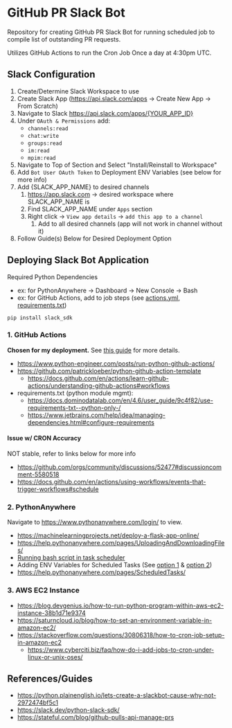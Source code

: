 # GitHub PR Slack Bot

Repository for creating GitHub PR Slack Bot for running scheduled job to compile list of outstanding PR requests.

Utilizes GitHub Actions to run the Cron Job Once a day at 4:30pm UTC.

## Slack Configuration
1. Create/Determine Slack Workspace to use
2. Create Slack App (https://api.slack.com/apps -> Create New App -> From Scratch)
3. Navigate to Slack https://api.slack.com/apps/{YOUR_APP_ID}
4. Under `OAuth & Permissions` add:
    - `channels:read`
    - `chat:write`
    - `groups:read`
    - `im:read`
    - `mpim:read`
5. Navigate to Top of Section and Select "Install/Reinstall to Workspace"
6. Add `Bot User OAuth Token` to Deployment ENV Variables (see below for more info)
7. Add {SLACK_APP_NAME} to desired channels
   1. https://app.slack.com -> desired workspace where SLACK_APP_NAME is
   2. Find SLACK_APP_NAME under `Apps` section
   3. Right click -> `View app details` -> `add this app to a channel`
      1. Add to all desired channels (app will not work in channel without it)
8. Follow Guide(s) Below for Desired Deployment Option

## Deploying Slack Bot Application

Required Python Dependencies 
- ex: for PythonAnywhere -> Dashboard -> New Console -> Bash
- ex: for GitHub Actions, add to job steps (see [actions.yml](actions.yml), [requirements.txt](requirements.txt))
```
pip install slack_sdk
```

### 1. GitHub Actions

**Chosen for my deployment.** See [this guide](https://www.python-engineer.com/posts/run-python-github-actions/) for more details.

- https://www.python-engineer.com/posts/run-python-github-actions/
- https://github.com/patrickloeber/python-github-action-template
  - https://docs.github.com/en/actions/learn-github-actions/understanding-github-actions#workflows
- requirements.txt (python module mgmt): 
  - https://docs.dominodatalab.com/en/4.6/user_guide/9c4f82/use-requirements-txt--python-only-/
  - https://www.jetbrains.com/help/idea/managing-dependencies.html#configure-requirements

#### Issue w/ CRON Accuracy
NOT stable, refer to links below for more info
- https://github.com/orgs/community/discussions/52477#discussioncomment-5580518
- https://docs.github.com/en/actions/using-workflows/events-that-trigger-workflows#schedule

### 2. PythonAnywhere

Navigate to https://www.pythonanywhere.com/login/ to view.

- https://machinelearningprojects.net/deploy-a-flask-app-online/
- https://help.pythonanywhere.com/pages/UploadingAndDownloadingFiles/
- [Running bash script in task scheduler](https://www.pythonanywhere.com/forums/topic/12398/)
- Adding ENV Variables for Scheduled Tasks (See [option 1](https://www.pythonanywhere.com/forums/topic/1113/) & [option 2](https://www.pythonanywhere.com/forums/topic/8892/))
- https://help.pythonanywhere.com/pages/ScheduledTasks/

### 3. AWS EC2 Instance
- https://blog.devgenius.io/how-to-run-python-program-within-aws-ec2-instance-38b1d71e9374
- https://saturncloud.io/blog/how-to-set-an-environment-variable-in-amazon-ec2/
- https://stackoverflow.com/questions/30806318/how-to-cron-job-setup-in-amazon-ec2
  - https://www.cyberciti.biz/faq/how-do-i-add-jobs-to-cron-under-linux-or-unix-oses/

## References/Guides
- https://python.plainenglish.io/lets-create-a-slackbot-cause-why-not-2972474bf5c1
- https://slack.dev/python-slack-sdk/
- https://stateful.com/blog/github-pulls-api-manage-prs

